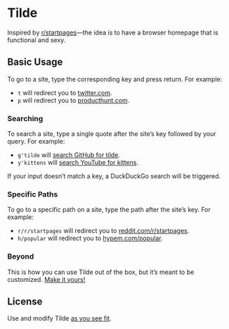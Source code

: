 # Tilde

Inspired by [r/startpages](https://www.reddit.com/r/startpages)&mdash;the idea
is to have a browser homepage that is functional and sexy.

## Basic Usage

To go to a site, type the corresponding key and press return. For example:

- `t` will redirect you to [twitter.com](https://twitter.com/home).
- `p` will redirect you to [producthunt.com](https://www.producthunt.com).

### Searching

To search a site, type a single quote after the site&rsquo;s key followed by
your query. For example:

- `g'tilde` will [search GitHub for tilde](https://github.com/search?q=tilde).
- `y'kittens` will
  [search YouTube for kittens](https://www.youtube.com/results?search_query=kittens).

If your input doesn&rsquo;t match a key, a DuckDuckGo search will be triggered.

### Specific Paths

To go to a specific path on a site, type the path after the site&rsquo;s key.
For example:

- `r/r/startpages` will redirect you to
  [reddit.com/r/startpages](https://www.reddit.com/r/startpages).
- `h/popular` will redirect you to
  [hypem.com/popular](http://hypem.com/popular).

### Beyond

This is how you can use Tilde out of the box, but it&rsquo;s meant to be
customized. [Make it yours!](index.html)

## License

Use and modify Tilde [as you see fit](UNLICENSE).
